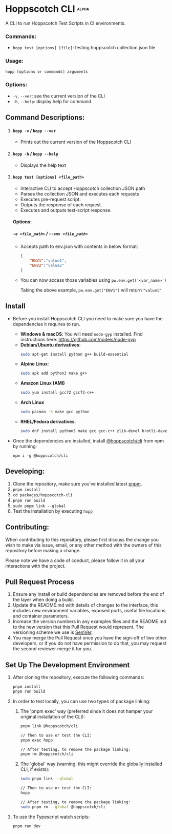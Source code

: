 # Hoppscotch CLI <font size=2><sup>ALPHA</sup></font>

A CLI to run Hoppscotch Test Scripts in CI environments.

### **Commands:**

- `hopp test [options] [file]`: testing hoppscotch collection.json file

### **Usage:**

```bash
hopp [options or commands] arguments
```

### **Options:**

- `-v`, `--ver`: see the current version of the CLI
- `-h`, `--help`: display help for command

## **Command Descriptions:**

1. #### **`hopp -v` / `hopp --ver`**

   - Prints out the current version of the Hoppscotch CLI

2. #### **`hopp -h` / `hopp --help`**

   - Displays the help text

3. #### **`hopp test [options] <file_path>`**
   - Interactive CLI to accept Hoppscotch collection JSON path
   - Parses the collection JSON and executes each requests
   - Executes pre-request script.
   - Outputs the response of each request.
   - Executes and outputs test-script response.

    #### Options:

    ##### `-e <file_path>` / `--env <file_path>`

    - Accepts path to env.json with contents in below format:

        ```json
        {
            "ENV1":"value1",
            "ENV2":"value2"
        }
        ```

    - You can now access those variables using `pw.env.get('<var_name>')`

		Taking the above example, `pw.env.get("ENV1")` will return `"value1"`

## Install
- Before you install Hoppscotch CLI you need to make sure you have the dependencies it requires to run.
  - **Windows & macOS**: You will need `node-gyp` installed. Find instructions here: https://github.com/nodejs/node-gyp
  - **Debian/Ubuntu derivatives**:
    ```sh
    sudo apt-get install python g++ build-essential
    ```
  - **Alpine Linux**:
    ```sh
    sudo apk add python3 make g++
    ```
  - **Amazon Linux (AMI)**
    ```sh
    sudo yum install gcc72 gcc72-c++
    ```
  - **Arch Linux**
    ```sh
    sudo pacman -S make gcc python
    ```
  - **RHEL/Fedora derivatives**:
    ```sh
    sudo dnf install python3 make gcc gcc-c++ zlib-devel brotli-devel openssl-devel libuv-devel
    ```


- Once the dependencies are installed, install [@hoppscotch/cli](https://www.npmjs.com/package/@hoppscotch/cli) from npm by running:
  ```
  npm i -g @hoppscotch/cli
  ```

## **Developing:**

1. Clone the repository, make sure you've installed latest [pnpm](https://pnpm.io).
2. `pnpm install`
3. `cd packages/hoppscotch-cli`
4. `pnpm run build`
5. `sudo pnpm link --global`
6. Test the installation by executing `hopp`

## **Contributing:**

When contributing to this repository, please first discuss the change you wish to make via issue,
email, or any other method with the owners of this repository before making a change.

Please note we have a code of conduct, please follow it in all your interactions with the project.

## Pull Request Process

1. Ensure any install or build dependencies are removed before the end of the layer when doing a
   build.
2. Update the README.md with details of changes to the interface, this includes new environment
   variables, exposed ports, useful file locations and container parameters.
3. Increase the version numbers in any examples files and the README.md to the new version that this
   Pull Request would represent. The versioning scheme we use is [SemVer](https://semver.org).
4. You may merge the Pull Request once you have the sign-off of two other developers, or if you
   do not have permission to do that, you may request the second reviewer merge it for you.

## Set Up The Development Environment

1. After cloning the repository, execute the following commands:

    ```bash
    pnpm install
    pnpm run build
    ```

2. In order to test locally, you can use two types of package linking:

    1. The 'pnpm exec' way (preferred since it does not hamper your original installation of the CLI):

        ```bash
        pnpm link @hoppscotch/cli

        // Then to use or test the CLI:
        pnpm exec hopp

        // After testing, to remove the package linking:
        pnpm rm @hoppscotch/cli
        ```

    2. The 'global' way (warning: this might override the globally installed CLI, if exists):

        ```bash
        sudo pnpm link --global

        // Then to use or test the CLI:
        hopp

        // After testing, to remove the package linking:
        sudo pnpm rm --global @hoppscotch/cli
        ```

3. To use the Typescript watch scripts:

      ```bash
      pnpm run dev
      ```
